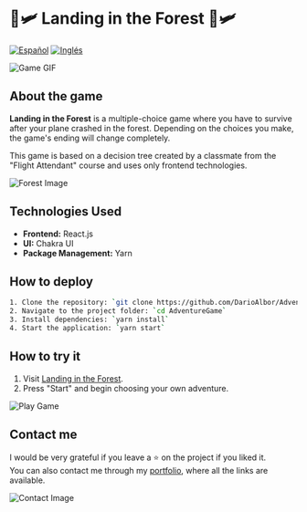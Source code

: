# 🌲🛩️ Landing in the Forest 🌲🛩️

[![Español](https://img.shields.io/badge/Español-🇦🇷-blue)](README.md)
[![Inglés](https://img.shields.io/badge/Inglés-🇺🇸-blue)](README_en.md)

![Game GIF](https://media.giphy.com/media/ANiJpi8cLRlZ3FhPwC/giphy.gif)

## About the game

**Landing in the Forest** is a multiple-choice game where you have to survive after your plane crashed in the forest. Depending on the choices you make, the game's ending will change completely.

This game is based on a decision tree created by a classmate from the "Flight Attendant" course and uses only frontend technologies.

![Forest Image](https://images.unsplash.com/photo-1506748686214-e9df14d4d9d0?crop=entropy&cs=tinysrgb&fit=max&fm=jpg&ixid=MnwzNjUyOXwwfDF8c2VhcmNofDN8fGZvcmVzdHxlbnwwfHx8fDE2NDA0OTQ3OTk&ixlib=rb-1.2.1&q=80&w=400)

## Technologies Used

- **Frontend:** React.js
- **UI:** Chakra UI
- **Package Management:** Yarn

## How to deploy
```bash
1. Clone the repository: `git clone https://github.com/DarioAlbor/AdventureGame.git`
2. Navigate to the project folder: `cd AdventureGame`
3. Install dependencies: `yarn install`
4. Start the application: `yarn start`
```

## How to try it

1. Visit [Landing in the Forest](https://aterrizajeenelbosque.netlify.app/).
2. Press "Start" and begin choosing your own adventure.

![Play Game](https://media.giphy.com/media/rDroB384ydCvK/giphy.gif)

## Contact me

I would be very grateful if you leave a ⭐ on the project if you liked it.  
You can also contact me through my [portfolio](https://darioalbor.dev.ar/), where all the links are available.

![Contact Image](https://images.unsplash.com/photo-1519681393784-d120267933ba?crop=entropy&cs=tinysrgb&fit=max&fm=jpg&ixid=MnwzNjUyOXwwfDF8c2VhcmNofDF8fGNvbnRhY3R8ZW58MHx8fHwxNjQwNDk0ODAw&ixlib=rb-1.2.1&q=80&w=400)
